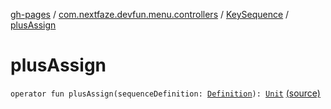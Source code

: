 [gh-pages](../../index.md) / [com.nextfaze.devfun.menu.controllers](../index.md) / [KeySequence](index.md) / [plusAssign](./plus-assign.md)

# plusAssign

`operator fun plusAssign(sequenceDefinition: `[`Definition`](-definition/index.md)`): `[`Unit`](https://kotlinlang.org/api/latest/jvm/stdlib/kotlin/-unit/index.html) [(source)](https://github.com/NextFaze/dev-fun/tree/master/devfun-menu/src/main/java/com/nextfaze/devfun/menu/controllers/Sequence.kt#L56)